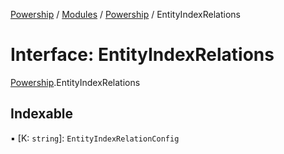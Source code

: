 [Powership](../README.md) / [Modules](../modules.md) / [Powership](../modules/Powership.md) / EntityIndexRelations

# Interface: EntityIndexRelations

[Powership](../modules/Powership.md).EntityIndexRelations

## Indexable

▪ [K: `string`]: `EntityIndexRelationConfig`

